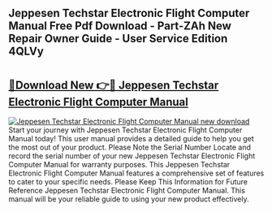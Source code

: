## Jeppesen Techstar Electronic Flight Computer Manual Free Pdf Download - Part-ZAh New Repair Owner Guide - User Service Edition 4QLVy

# <h2><a href="http://bc71378.oget.top/?id=Jeppesen+Techstar+Electronic+Flight+Computer+Manual">🔗Download New 👉🔴 Jeppesen Techstar Electronic Flight Computer Manual</a></h2>

[![Jeppesen Techstar Electronic Flight Computer Manual new download](https://i.imgur.com/5g1atiW.png)](http://bc71378.oget.top/?id=Jeppesen+Techstar+Electronic+Flight+Computer+Manual)
Start your journey with Jeppesen Techstar Electronic Flight Computer Manual today! This user manual provides a detailed guide to help you get the most out of your product. Please Note the Serial Number Locate and record the serial number of your new Jeppesen Techstar Electronic Flight Computer Manual for warranty purposes. This Jeppesen Techstar Electronic Flight Computer Manual features a comprehensive set of features to cater to your specific needs. Please Keep This Information for Future Reference Jeppesen Techstar Electronic Flight Computer Manual. This manual will be your reliable guide to using your new product effectively.
